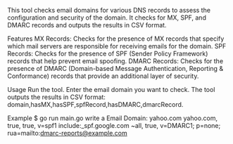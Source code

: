 This tool checks email domains for various DNS records to assess the configuration and security of the domain.
It checks for MX, SPF, and DMARC records and outputs the results in CSV format.

Features
MX Records: Checks for the presence of MX records that specify which mail servers are responsible for receiving emails for the domain.
SPF Records: Checks for the presence of SPF (Sender Policy Framework) records that help prevent email spoofing.
DMARC Records: Checks for the presence of DMARC (Domain-based Message Authentication, Reporting & Conformance) records that provide an additional layer of security.

Usage
Run the tool.
Enter the email domain you want to check.
The tool outputs the results in CSV format: domain,hasMX,hasSPF,spfRecord,hasDMARC,dmarcRecord.

Example
$ go run main.go
 write a Email Domain: 
yahoo.com
yahoo.com, true, true, v=spf1 include:_spf.google.com ~all, true, v=DMARC1; p=none; rua=mailto:dmarc-reports@example.com
